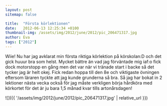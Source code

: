 ```yaml
---
layout: post
sitemap: false

title:  "Första körlektionen"
date:   2012-06-13 12:25:34 +0100
thumbnail-img: /assets/img/2012/june/2012/pic_206471317.jpg
author: Eva
tags: ["2012"]
---
```


Wiie! Nu har jag avklarat min första riktiga körlektion på körskolan:D och det gick huuur bra som helst. Mycket bättre än vad jag förväntade mig iaf:o fick dock motorstopp en gång men det var när vi tränade start i backe så det tycker jag är helt okej. Fick redan hoppa till den 8e och viktigaste övningen eftersom läraren tyckte att jag kunde grunderna så bra. Så jag har  bokat in 2 lektioner nästa vecka också för jag måste verkligen börja hårdköra med körkortet för det är ju bara 1,5 månad kvar tills artonårsdagen!

![]({{ '/assets/img/2012/june/2012/pic_206471317.jpg'  | relative_url }})

